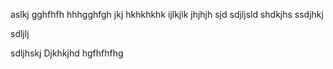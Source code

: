 
aslkj
gghfhfh
hhhgghfgh
jkj
hkhkhkhk
ijlkjlk
jhjhjh
sjd
sdjljsld
shdkjhs
ssdjhkj

sdljlj

sdljhskj
Djkhkjhd
hgfhfhfhg

